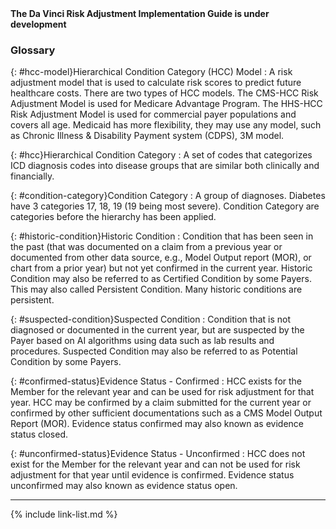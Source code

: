 
<div markdown="1" class="bg-info">
<b>The Da Vinci Risk Adjustment Implementation Guide is under development</b>
</div>

###  Glossary

{: #hcc-model}Hierarchical Condition Category (HCC) Model
  : A risk adjustment model that is used to calculate risk scores to predict future healthcare costs. There are two types of HCC models. The CMS-HCC Risk Adjustment Model is used for Medicare Advantage Program. The HHS-HCC Risk Adjustment Model is used for commercial payer populations and covers all age. Medicaid has more flexibility, they may use any model, such as Chronic Illness & Disability Payment system (CDPS), 3M model.


{: #hcc}Hierarchical Condition Category
  : A set of codes that categorizes ICD diagnosis codes into disease groups that are similar both clinically and financially.


{: #condition-category}Condition Category
  : A group of diagnoses. Diabetes have 3 categories 17, 18, 19 (19 being most severe). Condition Category are categories before the hierarchy has been applied.


{: #historic-condition}Historic Condition
  : Condition that has been seen in the past (that was documented on a claim from a previous year or documented from other data source, e.g., Model Output report (MOR), or chart from a prior year) but not yet confirmed in the current year. Historic Condition may also be referred to as Certified Condition by some Payers. This may also called Persistent Condition. Many historic conditions are persistent.  


{: #suspected-condition}Suspected Condition
  : Condition that is not diagnosed or documented in the current year, but are suspected by the Payer based on AI algorithms using data such as lab results and procedures. Suspected Condition may also be referred to as Potential Condition by some Payers.


{: #confirmed-status}Evidence Status - Confirmed
  : HCC exists for the Member for the relevant year and can be used for risk adjustment for that year. HCC may be confirmed by a claim submitted for the current year or confirmed by other sufficient documentations such as a CMS Model Output Report (MOR). Evidence status confirmed may also known as evidence status closed.  


{: #unconfirmed-status}Evidence Status - Unconfirmed
  : HCC does not exist for the Member for the relevant year and can not be used for risk adjustment for that year until evidence is confirmed. Evidence status unconfirmed may also known as evidence status open.  

---

{% include link-list.md %}
